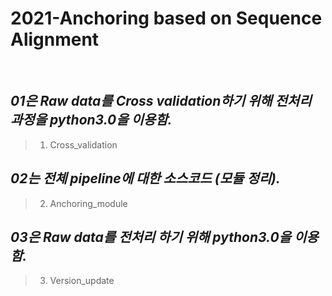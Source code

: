 2021-Anchoring based on Sequence Alignment
========  
<br>
  
*01은 Raw data를 Cross validation하기 위해 전처리 과정을 python3.0을 이용함.*
--------  
> 01. Cross_validation  

*02는 전체 pipeline에 대한 소스코드 (모듈 정리).*
--------  
> 02. Anchoring_module  

*03은 Raw data를 전처리 하기 위해 python3.0을 이용함.*  
--------  
> 03. Version_update  
